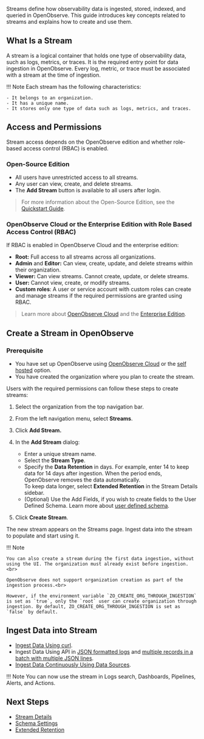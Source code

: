 Streams define how observability data is ingested, stored, indexed, and queried in OpenObserve. This guide introduces key concepts related to streams and explains how to create and use them.

## What Is a Stream

A stream is a logical container that holds one type of observability data, such as logs, metrics, or traces. It is the required entry point for data ingestion in OpenObserve. Every log, metric, or trace must be associated with a stream at the time of ingestion.

!!! Note
    Each stream has the following characteristics:
        
    - It belongs to an organization.  
    - It has a unique name.  
    - It stores only one type of data such as logs, metrics, and traces.

## Access and Permissions

Stream access depends on the OpenObserve edition and whether role-based access control (RBAC) is enabled.

### Open-Source Edition

- All users have unrestricted access to all streams.  
- Any user can view, create, and delete streams.  
- The **Add Stream** button is available to all users after login.
> For more information about the Open-Source Edition, see the [Quickstart Guide](https://openobserve.ai/docs/quickstart/#self-hosted-installation). 

### OpenObserve Cloud or the Enterprise Edition with Role Based Access Control (RBAC)

If RBAC is enabled in OpenObserve Cloud and the enterprise edition:

- **Root:** Full access to all streams across all organizations.  
- **Admin** and **Editor:** Can view, create, update, and delete streams within their organization.  
- **Viewer:** Can view streams. Cannot create, update, or delete streams.  
- **User:** Cannot view, create, or modify streams.  
- **Custom roles**: A user or service account with custom roles can create and manage streams if the required permissions are granted using RBAC.
> Learn more about [OpenObserve Cloud](https://cloud.openobserve.ai/) and the [Enterprise Edition](https://openobserve.ai/docs/ha_deployment/). 

## Create a Stream in OpenObserve

### Prerequisite

- You have set up OpenObserve using [OpenObserve Cloud](https://cloud.openobserve.ai/) or the [self hosted](https://openobserve.ai/docs/quickstart/) option.   
- You have created the organization where you plan to create the stream.

Users with the required permissions can follow these steps to create streams:  

1. Select the organization from the top navigation bar.   
2. From the left navigation menu, select **Streams**.  
3. Click **Add Stream.**   
4. In the **Add Stream** dialog: 

   - Enter a unique stream name.   
   - Select the **Stream Type**.  
   - Specify the **Data Retention** in days. For example, enter 14 to keep data for 14 days after ingestion. When the period ends, OpenObserve removes the data automatically.  
     To keep data longer, select **Extended Retention** in the Stream Details sidebar.  
   - (Optional) Use the Add Fields, if you wish to create fields to the User Defined Schema. Learn more about [user defined schema](https://openobserve.ai/docs/performance/#24-user-defined-schema-uds).    
5. Click **Create Stream**.

The new stream appears on the Streams page. Ingest data into the stream to populate and start using it.

!!! Note

    You can also create a stream during the first data ingestion, without using the UI. The organization must already exist before ingestion. <br>

    OpenObserve does not support organization creation as part of the ingestion process.<br>
    
    However, if the environment variable `ZO_CREATE_ORG_THROUGH_INGESTION` is set as `true`, only the `root` user can create organization through ingestion. By default, ZO_CREATE_ORG_THROUGH_INGESTION is set as `false` by default.

## Ingest Data into Stream

- [Ingest Data Using curl](https://openobserve.ai/docs/quickstart/#load-sample-data). 
- Ingest Data Using API in [JSON formatted logs](https://openobserve.ai/docs/api/ingestion/logs/json/) and [multiple records in a batch with multiple JSON lines](https://openobserve.ai/docs/api/ingestion/logs/multi/). 
- [Ingest Data Continuously Using Data Sources](https://openobserve.ai/docs/user-guide/ingestion/). 

!!! Note
    You can now use the stream in Logs search, Dashboards, Pipelines, Alerts, and Actions.

## Next Steps
- [Stream Details](stream-details.md)
- [Schema Settings](schema-settings.md)
- [Extended Retention](extended-retention.md)

